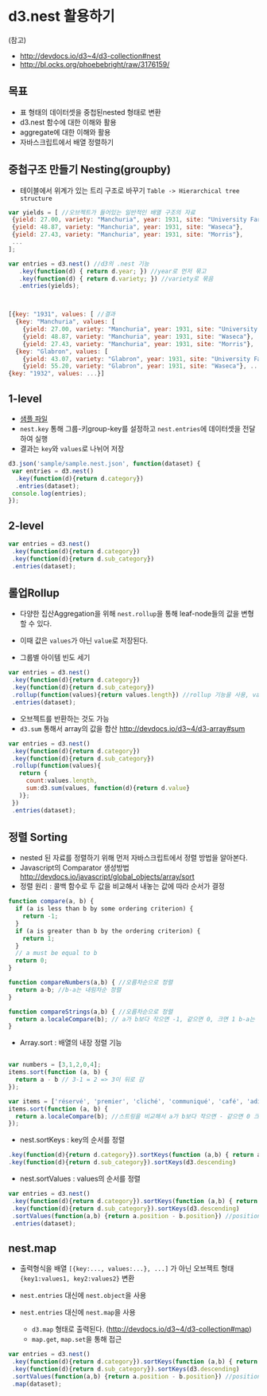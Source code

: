 d3.nest 활용하기
===

(참고)
- http://devdocs.io/d3~4/d3-collection#nest
- http://bl.ocks.org/phoebebright/raw/3176159/

목표
---
- 표 형태의 데이터셋을 중첩된nested 형태로 변환
- d3.nest 함수에 대한 이해와 활용
- aggregate에 대한 이해와 활용
- 자바스크립트에서 배열 정렬하기



중첩구조 만들기 Nesting(groupby)
---
 - 테이블에서 위계가 있는 트리 구조로 바꾸기 `Table -> Hierarchical tree structure`

 
 ```javascript
 var yields = [ //오브젝트가 들어있는 일반적인 배열 구조의 자료
  {yield: 27.00, variety: "Manchuria", year: 1931, site: "University Farm"},
  {yield: 48.87, variety: "Manchuria", year: 1931, site: "Waseca"},
  {yield: 27.43, variety: "Manchuria", year: 1931, site: "Morris"},
  ...
];

var entries = d3.nest() //d3의 .nest 기능
    .key(function(d) { return d.year; }) //year로 먼저 묶고
    .key(function(d) { return d.variety; }) //variety로 묶음
    .entries(yields);



[{key: "1931", values: [ //결과 
   {key: "Manchuria", values: [
     {yield: 27.00, variety: "Manchuria", year: 1931, site: "University Farm"},
     {yield: 48.87, variety: "Manchuria", year: 1931, site: "Waseca"},
     {yield: 27.43, variety: "Manchuria", year: 1931, site: "Morris"}, ...]},
   {key: "Glabron", values: [
     {yield: 43.07, variety: "Glabron", year: 1931, site: "University Farm"},
     {yield: 55.20, variety: "Glabron", year: 1931, site: "Waseca"}, ...]}, ...]},
 {key: "1932", values: ...}]

 ```


1-level
---
- [샘플 파일](./sample/sample.nest.json)
- `nest.key` 통해 그룹-키group-key를 설정하고 `nest.entries`에 데이터셋을 전달하여 실행
- 결과는 `key`와 `values`로 나뉘어 저장


```javascript
d3.json('sample/sample.nest.json', function(dataset) {
 var entries = d3.nest()
  .key(function(d){return d.category})
  .entries(dataset);
 console.log(entries);
});
```

2-level
---

```javascript
var entries = d3.nest()
 .key(function(d){return d.category})
 .key(function(d){return d.sub_category})
 .entries(dataset);
```


롤업Rollup
---
- 다양한 집산Aggregation을 위해 `nest.rollup`을 통해 leaf-node들의 값을 변형할 수 있다.
- 이때 값은 `values`가 아닌 `value`로 저장된다.

- 그룹별 아이템 빈도 세기

```javascript
var entries = d3.nest()
 .key(function(d){return d.category})
 .key(function(d){return d.sub_category})
 .rollup(function(values){return values.length}) //rollup 기능을 사용, values 배열을 가지고 특정 값을 뱉어낸다.
 .entries(dataset);

```

- 오브젝트를 반환하는 것도 가능
 - `d3.sum` 통해서 array의 값을 합산 http://devdocs.io/d3~4/d3-array#sum
```javascript
var entries = d3.nest()
 .key(function(d){return d.category})
 .key(function(d){return d.sub_category})
 .rollup(function(values){
   return {
     count:values.length,
     sum:d3.sum(values, function(d){return d.value}
   )};
 })
 .entries(dataset);
```

정렬 Sorting
---
- nested 된 자료를 정렬하기 위해 먼저 자바스크립트에서 정렬 방법을 알아본다. 
- Javascript의 Comparator 생성방법 http://devdocs.io/javascript/global_objects/array/sort
 - 정렬 원리 : 콜백 함수로 두 값을 비교해서 내놓는 값에 따라 순서가 결정

```javascript
function compare(a, b) {
  if (a is less than b by some ordering criterion) {
    return -1;
  }
  if (a is greater than b by the ordering criterion) {
    return 1;
  }
  // a must be equal to b
  return 0;
}
```

```javascript
function compareNumbers(a,b) { //오름차순으로 정렬
  return a-b; //b-a는 내림차순 정렬
}
```

```javascript
function compareStrings(a,b) { //오름차순으로 정렬
  return a.localeCompare(b); // a가 b보다 작으면 -1, 같으면 0, 크면 1 b-a는 내림차순 정렬
}
```

- Array.sort : 배열의 내장 정렬 기능 

```javascript

var numbers = [3,1,2,0,4];
items.sort(function (a, b) {
  return a - b // 3-1 = 2 => 3이 뒤로 감
});

var items = ['réservé', 'premier', 'cliché', 'communiqué', 'café', 'adieu'];
items.sort(function (a, b) {
  return a.localeCompare(b); //스트링을 비교해서 a가 b보다 작으면 - 같으면 0 크면 +
});
```

- nest.sortKeys : key의 순서를 정렬

```javascript
.key(function(d){return d.category}).sortKeys(function (a,b) { return a.localeCompare(b);})
.key(function(d){return d.sub_category}).sortKeys(d3.descending)
```

- nest.sortValues : values의 순서를 정렬

```javascript
var entries = d3.nest()
 .key(function(d){return d.category}).sortKeys(function (a,b) { return a.localeCompare(b);})
 .key(function(d){return d.sub_category}).sortKeys(d3.descending)
 .sortValues(function(a,b) {return a.position - b.position}) //position의 오름차순으로 정렬
 .entries(dataset);
```


nest.map
---
- 출력형식을 배열 `[{key:..., values:...}, ...]` 가 아닌 오브젝트 형태`{key1:values1, key2:values2}` 변환

- `nest.entries` 대신에 `nest.object`을 사용
- `nest.entries` 대신에 `nest.map`을 사용
  - `d3.map` 형태로 출력된다. (http://devdocs.io/d3~4/d3-collection#map)
  - `map.get`, `map.set`을 통해 접근

```javascript
var entries = d3.nest()
 .key(function(d){return d.category}).sortKeys(function (a,b) { return a.localeCompare(b);})
 .key(function(d){return d.sub_category}).sortKeys(d3.descending)
 .sortValues(function(a,b) {return a.position - b.position}) //position의 오름차순으로 정렬
 .map(dataset);
```
